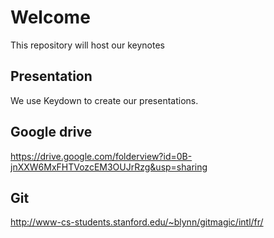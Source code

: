 Welcome
=======

This repository will host our keynotes

## Presentation

We use Keydown to create our presentations.

## Google drive

https://drive.google.com/folderview?id=0B-jnXXW6MxFHTVozcEM3OUJrRzg&usp=sharing

## Git

http://www-cs-students.stanford.edu/~blynn/gitmagic/intl/fr/
